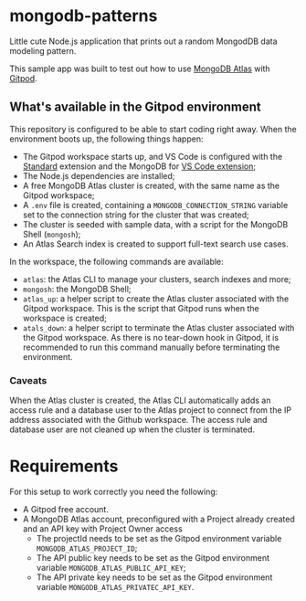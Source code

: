 # mongodb-patterns

Little cute Node.js application that prints out a random MongodDB data modeling pattern.

This sample app was built to test out how to use [MongoDB Atlas](https://mongodb.com/atlas) with [Gitpod](https://gitpod.io).

## What's available in the Gitpod environment

This repository is configured to be able to start coding right away. When the environment boots up, the following things happen:

* The Gitpod workspace starts up, and VS Code is configured with the [Standard](https://marketplace.visualstudio.com/items?itemName=standard.vscode-standard) extension and the MongoDB for [VS Code extension](https://marketplace.visualstudio.com/items?itemName=mongodb.mongodb-vscode);
* The Node.js dependencies are installed;
* A free MongoDB Atlas cluster is created, with the same name as the Gitpod workspace;
* A `.env` file is created, containing a `MONGODB_CONNECTION_STRING` variable set to the connection string for the cluster that was created;
* The cluster is seeded with sample data, with a script for the MongoDB Shell (`mongosh`);
* An Atlas Search index is created to support full-text search use cases.

In the workspace, the following commands are available:
* `atlas`: the Atlas CLI to manage your clusters, search indexes and more;
* `mongosh`: the MongoDB Shell;
* `atlas_up`: a helper script to create the Atlas cluster associated with the Gitpod workspace. This is the script that Gitpod runs when the workspace is created;
* `atals_down`: a helper script to terminate the  Atlas cluster associated with the Gitpod workspace. As there is no tear-down hook in Gitpod, it is recommended to run this command manually before terminating the environment.

### Caveats

When the Atlas cluster is created, the Atlas CLI automatically adds an access rule and a database user to the Atlas project to connect from the IP address associated with the Github workspace. The access rule and database user are not cleaned up when the cluster is terminated.

# Requirements

For this setup to work correctly you need the following:
* A Gitpod free account.
* A MongoDB Atlas account, preconfigured with a Project already created and an API key with Project Owner access
  * The projectId needs to be set as the Gitpod environment variable `MONGODB_ATLAS_PROJECT_ID`;
  * The API public key needs to be set as the Gitpod environment variable `MONGODB_ATLAS_PUBLIC_API_KEY`;
  * The API private key needs to be set as the Gitpod environment variable `MONGODB_ATLAS_PRIVATEC_API_KEY`.

